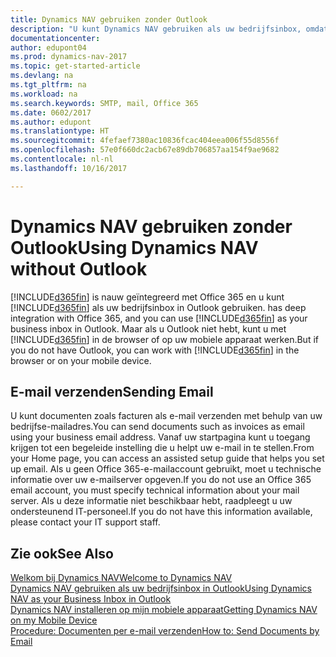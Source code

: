 ```yaml
---
title: Dynamics NAV gebruiken zonder Outlook
description: "U kunt Dynamics NAV gebruiken als uw bedrijfsinbox, omdat deze is geïntegreerd met Office 365. U kunt echter ook zonder Outlook in een browser werken, of op uw mobiele apparaat."
documentationcenter: 
author: edupont04
ms.prod: dynamics-nav-2017
ms.topic: get-started-article
ms.devlang: na
ms.tgt_pltfrm: na
ms.workload: na
ms.search.keywords: SMTP, mail, Office 365
ms.date: 0602/2017
ms.author: edupont
ms.translationtype: HT
ms.sourcegitcommit: 4fefaef7380ac10836fcac404eea006f55d8556f
ms.openlocfilehash: 57e0f660dc2acb67e89db706857aa154f9ae9682
ms.contentlocale: nl-nl
ms.lasthandoff: 10/16/2017

---
```

# <a name="using-dynamics-nav-without-outlook"></a><span data-ttu-id="eeadb-103">Dynamics NAV gebruiken zonder Outlook</span><span class="sxs-lookup"><span data-stu-id="eeadb-103">Using Dynamics NAV without Outlook</span></span>
[!INCLUDE[d365fin](includes/d365fin_md.md)]<span data-ttu-id="eeadb-104"> is nauw geïntegreerd met Office 365 en u kunt [!INCLUDE[d365fin](includes/d365fin_md.md)] als uw bedrijfsinbox in Outlook gebruiken.</span><span class="sxs-lookup"><span data-stu-id="eeadb-104"> has deep integration with Office 365, and you can use [!INCLUDE[d365fin](includes/d365fin_md.md)] as your business inbox in Outlook.</span></span> <span data-ttu-id="eeadb-105">Maar als u Outlook niet hebt, kunt u met [!INCLUDE[d365fin](includes/d365fin_md.md)] in de browser of op uw mobiele apparaat werken.</span><span class="sxs-lookup"><span data-stu-id="eeadb-105">But if you do not have Outlook, you can work with [!INCLUDE[d365fin](includes/d365fin_md.md)] in the browser or on your mobile device.</span></span>  

## <a name="sending-email"></a><span data-ttu-id="eeadb-106">E-mail verzenden</span><span class="sxs-lookup"><span data-stu-id="eeadb-106">Sending Email</span></span>
<span data-ttu-id="eeadb-107">U kunt documenten zoals facturen als e-mail verzenden met behulp van uw bedrijfse-mailadres.</span><span class="sxs-lookup"><span data-stu-id="eeadb-107">You can send documents such as invoices as email using your business email address.</span></span> <span data-ttu-id="eeadb-108">Vanaf uw startpagina kunt u toegang krijgen tot een begeleide instelling die u helpt uw e-mail in te stellen.</span><span class="sxs-lookup"><span data-stu-id="eeadb-108">From your Home page, you can access an assisted setup guide that helps you set up email.</span></span> <span data-ttu-id="eeadb-109">Als u geen Office 365-e-mailaccount gebruikt, moet u technische informatie over uw e-mailserver opgeven.</span><span class="sxs-lookup"><span data-stu-id="eeadb-109">If you do not use an Office 365 email account, you must specify technical information about your mail server.</span></span> <span data-ttu-id="eeadb-110">Als u deze informatie niet beschikbaar hebt, raadpleegt u uw ondersteunend IT-personeel.</span><span class="sxs-lookup"><span data-stu-id="eeadb-110">If you do not have this information available, please contact your IT support staff.</span></span>  


## <a name="see-also"></a><span data-ttu-id="eeadb-111">Zie ook</span><span class="sxs-lookup"><span data-stu-id="eeadb-111">See Also</span></span>
[<span data-ttu-id="eeadb-112">Welkom bij Dynamics NAV</span><span class="sxs-lookup"><span data-stu-id="eeadb-112">Welcome to Dynamics NAV</span></span>](index.md)  
[<span data-ttu-id="eeadb-113">Dynamics NAV gebruiken als uw bedrijfsinbox in Outlook</span><span class="sxs-lookup"><span data-stu-id="eeadb-113">Using Dynamics NAV as your Business Inbox in Outlook</span></span>](madeira-outlook.md)  
[<span data-ttu-id="eeadb-114">Dynamics NAV installeren op mijn mobiele apparaat</span><span class="sxs-lookup"><span data-stu-id="eeadb-114">Getting Dynamics NAV on my Mobile Device</span></span>](install-mobile-app.md)  
[<span data-ttu-id="eeadb-115">Procedure: Documenten per e-mail verzenden</span><span class="sxs-lookup"><span data-stu-id="eeadb-115">How to: Send Documents by Email</span></span>](ui-how-send-documents-email.md)

